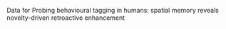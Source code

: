 Data for Probing behavioural tagging in humans: spatial memory reveals novelty-driven retroactive enhancement 
